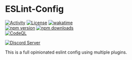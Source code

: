 # ESLint-Config

[![Activity](https://img.shields.io/github/commit-activity/m/Mephisto5558/ESLint-Config)](https://github.com/Mephisto5558/ESLint-Config/pulse)
[![License](https://img.shields.io/github/license/Mephisto5558/ESLint-Config)](https://github.com/Mephisto5558/ESLint-Config/blob/main/LICENSE)
[![wakatime](https://wakatime.com/badge/github/Mephisto5558/ESLint-Config.svg)](https://wakatime.com/badge/github/Mephisto5558/ESLint-Config)<br>
[![npm version](https://badge.fury.io/js/@mephisto5558%2Feslint-config.svg)](https://www.npmjs.com/package/@mephisto5558/eslint-config)
[![npm downloads](https://img.shields.io/npm/dm/%40mephisto5558%2Feslint-config)](https://www.npmjs.com/package/@mephisto5558/eslint-config)<br>
[![CodeQL](https://github.com/Mephisto5558/ESLint-Config/actions/workflows/github-code-scanning/codeql/badge.svg)](https://github.com/Mephisto5558/ESLint-Config/actions/workflows/github-code-scanning/codeql)

[![Discord Server](https://discord.com/api/guilds/1011956895529041950/widget.png?style=shield)](https://discord.com/invite/yWwGTeppjR)

This is a full opinionated eslint config using multiple plugins.
